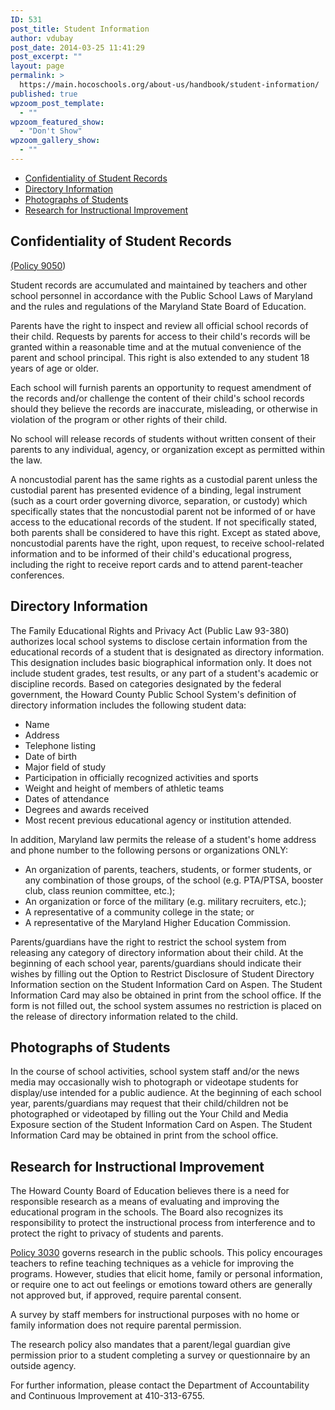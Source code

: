 ```yaml
---
ID: 531
post_title: Student Information
author: vdubay
post_date: 2014-03-25 11:41:29
post_excerpt: ""
layout: page
permalink: >
  https://main.hocoschools.org/about-us/handbook/student-information/
published: true
wpzoom_post_template:
  - ""
wpzoom_featured_show:
  - "Don't Show"
wpzoom_gallery_show:
  - ""
---
```

<ul>
  <li><a href="#records">Confidentiality of Student Records</a></li>
  <li><a href="#directory">Directory Information</a></li>
  <li><a href="#photos">Photographs of Students</a></li>
  <li><a href="#research">Research for Instructional Improvement</a></li>
</ul>

<h2><a name="records"></a>Confidentiality of Student Records</h2>
<p><a href="/board/policies/9000-series/">(Policy 9050</a>)</p>

<p>Student records are accumulated and maintained by teachers and other school personnel in accordance with the Public School Laws of Maryland and the rules and regulations of the Maryland State Board of Education.</p>

<p>Parents have the right to inspect and review all official school records of their child. Requests by parents for access to their child's records will be granted within a reasonable time and at the mutual convenience of the parent and school principal. This right is also extended to any student 18 years of age or older.</p>

<p>Each school will furnish parents an opportunity to request amendment of the records and/or challenge the content of their child's school records should they believe the records are inaccurate, misleading, or otherwise in violation of the program or other rights of their child.</p>

<p>No school will release records of students without written consent of their parents to any individual, agency, or organization except as permitted within the law.</p>

<p>A noncustodial parent has the same rights as a custodial parent unless the  custodial parent has presented evidence of a binding, legal instrument (such as a court order governing divorce, separation, or custody) which specifically states that the noncustodial parent not be informed of or have access to the educational records of the student. If not specifically stated, both parents shall be considered to have this right. Except as stated above, noncustodial parents have the right, upon request, to receive school-related information and to be informed of their child's educational progress, including the right to receive report cards and to attend parent-teacher conferences.</p>

<h2><a name="directory"></a>Directory Information</h2>
<p>The Family Educational Rights and Privacy Act (Public Law 93-380) authorizes local school systems to disclose certain information from the educational records of a student that is designated as directory information. This designation includes basic biographical information only. It does not include student grades, test results, or any part of a student's academic or discipline records. Based on categories designated by the federal government, the Howard County Public School System's definition of directory information includes the following student data:</p>

<ul>
  <li>Name</li>
  <li>Address</li>
  <li>Telephone listing </li>
  <li>Date of birth </li>
  <li>Major field of study</li>
  <li>Participation in officially recognized activities and sports</li>
  <li>Weight and height of members of athletic teams</li>
  <li>Dates of attendance</li>
  <li>Degrees and awards received</li>
  <li>Most recent previous educational agency or institution attended.</li>
</ul>

<p>In addition, Maryland law permits the release of a student's home address and phone number to the following persons or organizations ONLY: </p>

<ul>
  <li>An organization of parents, teachers, students, or former students, or any combination of those groups, of the school (e.g. PTA/PTSA, booster club, class reunion committee, etc.);</li>
  <li>An organization or force of the military (e.g. military recruiters, etc.);</li>
  <li>A representative of a community college in the state; or </li>
  <li>A representative of the Maryland Higher Education Commission.</li>
</ul>

<p>Parents/guardians have the right to restrict the school system from releasing any category of directory information about their child. At the beginning of each school year, parents/guardians should indicate their wishes by filling out the Option to Restrict Disclosure of Student Directory Information section on the Student Information Card on Aspen. The Student Information Card may also be obtained in print from the school office. If the form is not filled out, the school system assumes no restriction is placed on the release of directory information related to the child.</p>

<h2><a name="photos"></a>Photographs of Students</h2>
<p>In the course of school activities, school system staff and/or the news media may occasionally wish to photograph or videotape students for display/use intended for a public audience. At the beginning of each school year, parents/guardians may request that their child/children not be photographed or videotaped by filling out the Your Child and Media Exposure section of the Student Information Card on Aspen. The Student Information Card may be obtained in print from the school office.</p>

<h2><a name="research"></a>Research for Instructional Improvement</h2>
<p>The Howard County Board of Education believes there is a need for responsible research as a means of evaluating and improving the educational program in the schools. The Board also recognizes its responsibility to protect the instructional process from interference and to protect the right to privacy of students and parents. </p>

<p><a href="/board/policies/3000-series/">Policy 3030</a> governs research in the public schools. This policy encourages teachers to refine teaching techniques as a vehicle for improving the programs. However, studies that elicit home, family or personal information, or require one to act out feelings or emotions toward others are generally not approved but, if approved, require parental consent. </p>

<p>A survey by staff members for instructional purposes with no home or family information does not require parental permission.</p>

<p>The research policy also mandates that a parent/legal guardian give permission prior to a student completing a survey or questionnaire by an outside agency. </p>

<p>For further information, please contact the Department of Accountability and Continuous Improvement at 410-313-6755. </p>